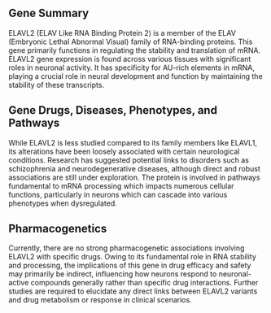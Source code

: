 ## Gene Summary
ELAVL2 (ELAV Like RNA Binding Protein 2) is a member of the ELAV (Embryonic Lethal Abnormal Visual) family of RNA-binding proteins. This gene primarily functions in regulating the stability and translation of mRNA. ELAVL2 gene expression is found across various tissues with significant roles in neuronal activity. It has specificity for AU-rich elements in mRNA, playing a crucial role in neural development and function by maintaining the stability of these transcripts. 

## Gene Drugs, Diseases, Phenotypes, and Pathways
While ELAVL2 is less studied compared to its family members like ELAVL1, its alterations have been loosely associated with certain neurological conditions. Research has suggested potential links to disorders such as schizophrenia and neurodegenerative diseases, although direct and robust associations are still under exploration. The protein is involved in pathways fundamental to mRNA processing which impacts numerous cellular functions, particularly in neurons which can cascade into various phenotypes when dysregulated.

## Pharmacogenetics
Currently, there are no strong pharmacogenetic associations involving ELAVL2 with specific drugs. Owing to its fundamental role in RNA stability and processing, the implications of this gene in drug efficacy and safety may primarily be indirect, influencing how neurons respond to neuronal-active compounds generally rather than specific drug interactions. Further studies are required to elucidate any direct links between ELAVL2 variants and drug metabolism or response in clinical scenarios.